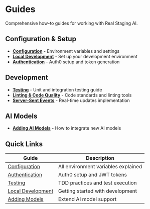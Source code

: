 # Guides

Comprehensive how-to guides for working with Real Staging AI.

## Configuration & Setup

- **[Configuration](configuration.md)** - Environment variables and settings
- **[Local Development](local-development.md)** - Set up your development environment
- **[Authentication](authentication.md)** - Auth0 setup and token generation

## Development

- **[Testing](testing.md)** - Unit and integration testing guide
- **[Linting & Code Quality](linting.md)** - Code standards and linting tools
- **[Server-Sent Events](sse-events.md)** - Real-time updates implementation

## AI Models

- **[Adding AI Models](adding-models.md)** - How to integrate new AI models

## Quick Links

| Guide | Description |
|-------|-------------|
| [Configuration](configuration.md) | All environment variables explained |
| [Authentication](authentication.md) | Auth0 setup and JWT tokens |
| [Testing](testing.md) | TDD practices and test execution |
| [Local Development](local-development.md) | Getting started with development |
| [Adding Models](adding-models.md) | Extend AI model support |
